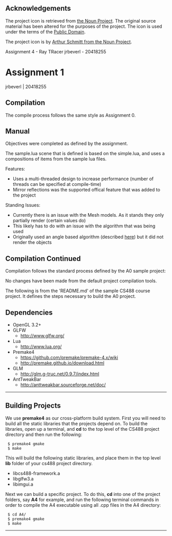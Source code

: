 ## Acknowledgements

The project icon is retrieved from [the Noun Project](docs/icon/icon.json). The original source material has been altered for the purposes of the project. The icon is used under the terms of the [Public Domain](https://creativecommons.org/publicdomain/zero/1.0/).

The project icon is by [Arthur Schmitt from the Noun Project](https://thenounproject.com/term/laser-cutter/18232/).

Assignment 4 - Ray TRacer
jrbeverl - 20418255



# Assignment 1
jrbeverl | 20418255

## Compilation

The compile process follows the same style as Assignment 0.

## Manual

Objectives were completed as defined by the assignment.

The sample.lua scene that is defined is based on the simple.lua, and uses a compositions of items from the sample
lua files. 

Features:
   * Uses a multi-threaded design to increase performance (number of threads can be specified at compile-time)
   * Mirror reflections was the supported offical feature that was added to the project

Standing Issues:
   * Currently there is an issue with the Mesh models.  As it stands they only partially render (certain values do)
   * This likely has to do with an issue with the algorithm that was being used
   * Originally used an angle based algorithm (described [here](http://paulbourke.net/geometry/polygonmesh/)) but it did not render the objects

## Compilation Continued

 Compilation follows the standard process defined by the A0 sample project:

 No changes have been made from the default project compilation tools.

 The following is from the 'README.md' of the sample CS488 course project.  It defines the steps necessary to build the A0 project.

 ## Dependencies
 * OpenGL 3.2+
 * GLFW
     * http://www.glfw.org/
 * Lua
     * http://www.lua.org/
 * Premake4
     * https://github.com/premake/premake-4.x/wiki
     * http://premake.github.io/download.html
 * GLM
     * http://glm.g-truc.net/0.9.7/index.html
 * AntTweakBar
     * http://anttweakbar.sourceforge.net/doc/


 ---

 ## Building Projects
 We use **premake4** as our cross-platform build system. First you will need to build all
 the static libraries that the projects depend on. To build the libraries, open up a
 terminal, and **cd** to the top level of the CS488 project directory and then run the
 following:

     $ premake4 gmake
     $ make

 This will build the following static libraries, and place them in the top level **lib**
 folder of your cs488 project directory.
 * libcs488-framework.a
 * libglfw3.a
 * libimgui.a

 Next we can build a specific project.  To do this, **cd** into one of the project folders,
 say **A4** for example, and run the following terminal commands in order to compile the A4 executable using all .cpp files in the A4 directory:

     $ cd A4/
     $ premake4 gmake
     $ make


 ----
